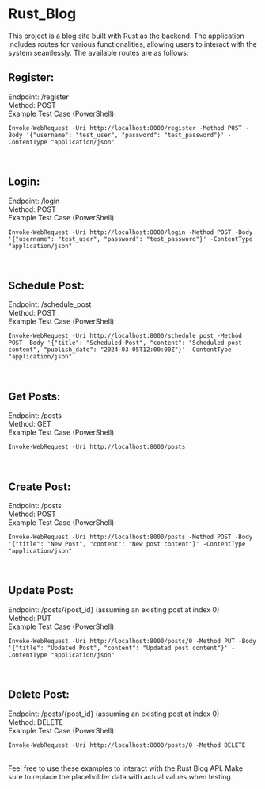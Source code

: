 # Rust_Blog
This project is a blog site built with Rust as the backend. The application includes routes for various functionalities, allowing users to interact with the system seamlessly. The available routes are as follows:

## Register:<br />

Endpoint: /register<br />
Method: POST<br />
Example Test Case (PowerShell):<br />
```
Invoke-WebRequest -Uri http://localhost:8000/register -Method POST -Body '{"username": "test_user", "password": "test_password"}' -ContentType "application/json"
```
<br />

## Login:<br />
Endpoint: /login<br />
Method: POST<br />
Example Test Case (PowerShell):<br />
```
Invoke-WebRequest -Uri http://localhost:8000/login -Method POST -Body '{"username": "test_user", "password": "test_password"}' -ContentType "application/json"
```
<br />

## Schedule Post:<br />
Endpoint: /schedule_post<br />
Method: POST<br />
Example Test Case (PowerShell):<br />
```
Invoke-WebRequest -Uri http://localhost:8000/schedule_post -Method POST -Body '{"title": "Scheduled Post", "content": "Scheduled post content", "publish_date": "2024-03-05T12:00:00Z"}' -ContentType "application/json"
```
<br />

## Get Posts:<br />

Endpoint: /posts<br />
Method: GET<br />
Example Test Case (PowerShell):<br />
```
Invoke-WebRequest -Uri http://localhost:8000/posts
```
<br />

## Create Post:<br />

Endpoint: /posts<br />
Method: POST<br />
Example Test Case (PowerShell):<br />
```
Invoke-WebRequest -Uri http://localhost:8000/posts -Method POST -Body '{"title": "New Post", "content": "New post content"}' -ContentType "application/json"
```
<br />

## Update Post:<br />

Endpoint: /posts/{post_id} (assuming an existing post at index 0)<br />
Method: PUT<br />
Example Test Case (PowerShell):<br />
```
Invoke-WebRequest -Uri http://localhost:8000/posts/0 -Method PUT -Body '{"title": "Updated Post", "content": "Updated post content"}' -ContentType "application/json"
```
<br />

## Delete Post:<br />

Endpoint: /posts/{post_id} (assuming an existing post at index 0)<br />
Method: DELETE<br />
Example Test Case (PowerShell):<br />
```
Invoke-WebRequest -Uri http://localhost:8000/posts/0 -Method DELETE
```
<br />
Feel free to use these examples to interact with the Rust Blog API. Make sure to replace the placeholder data with actual values when testing.<br />
